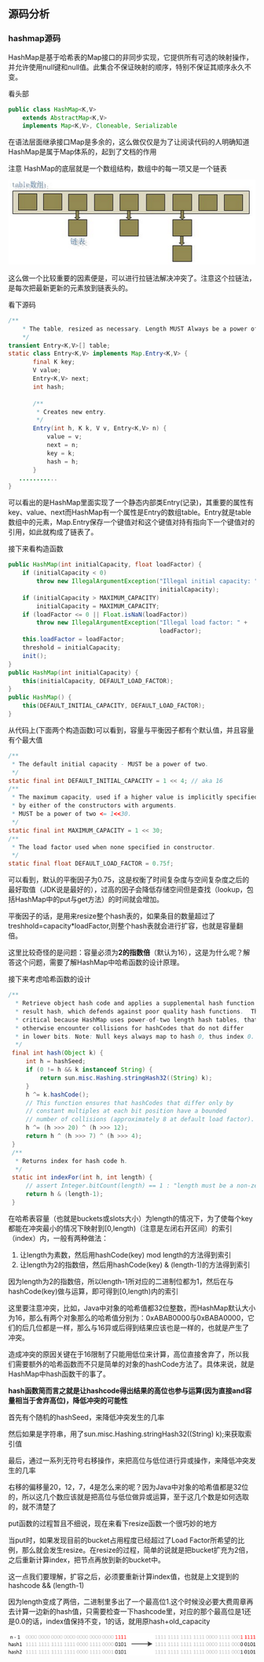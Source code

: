## 源码分析

### hashmap源码
HashMap是基于哈希表的Map接口的非同步实现，它提供所有可选的映射操作，并允许使用null键和null值。此集合不保证映射的顺序，特别不保证其顺序永久不变。

看头部
``` java
public class HashMap<K,V>
    extends AbstractMap<K,V>
    implements Map<K,V>, Cloneable, Serializable
```

在语法层面继承接口Map是多余的，这么做仅仅是为了让阅读代码的人明确知道HashMap是属于Map体系的，起到了文档的作用




注意 HashMap的底层就是一个数组结构，数组中的每一项又是一个链表

![](image/hashmap.png)

这么做一个比较重要的因素便是，可以进行拉链法解决冲突了。注意这个拉链法，是每次把最新更新的元素放到链表头的。

看下源码
``` java
/**
    * The table, resized as necessary. Length MUST Always be a power of two.
    */
transient Entry<K,V>[] table;
static class Entry<K,V> implements Map.Entry<K,V> {
       final K key;
       V value;
       Entry<K,V> next;
       int hash;

       /**
        * Creates new entry.
        */
       Entry(int h, K k, V v, Entry<K,V> n) {
           value = v;
           next = n;
           key = k;
           hash = h;
       }
   ...........
}
```

可以看出的是HashMap里面实现了一个静态内部类Entry(记录)，其重要的属性有key、value、next而HashMap有一个属性是Entry的数组table。Entry就是table数组中的元素，Map.Entry保存一个键值对和这个键值对持有指向下一个键值对的引用，如此就构成了链表了。

接下来看构造函数


``` java
public HashMap(int initialCapacity, float loadFactor) {
    if (initialCapacity < 0)
        throw new IllegalArgumentException("Illegal initial capacity: " +
                                           initialCapacity);
    if (initialCapacity > MAXIMUM_CAPACITY)
        initialCapacity = MAXIMUM_CAPACITY;
    if (loadFactor <= 0 || Float.isNaN(loadFactor))
        throw new IllegalArgumentException("Illegal load factor: " +
                                           loadFactor);
    this.loadFactor = loadFactor;
    threshold = initialCapacity;
    init();
}
public HashMap(int initialCapacity) {
    this(initialCapacity, DEFAULT_LOAD_FACTOR);
}
public HashMap() {
    this(DEFAULT_INITIAL_CAPACITY, DEFAULT_LOAD_FACTOR);
}
```

从代码上(下面两个构造函数)可以看到，容量与平衡因子都有个默认值，并且容量有个最大值

``` java
/**
 * The default initial capacity - MUST be a power of two.
 */
static final int DEFAULT_INITIAL_CAPACITY = 1 << 4; // aka 16
/**
 * The maximum capacity, used if a higher value is implicitly specified
 * by either of the constructors with arguments.
 * MUST be a power of two <= 1<<30.
 */
static final int MAXIMUM_CAPACITY = 1 << 30;
/**
 * The load factor used when none specified in constructor.
 */
static final float DEFAULT_LOAD_FACTOR = 0.75f;
```

可以看到，默认的平衡因子为0.75，这是权衡了时间复杂度与空间复杂度之后的最好取值（JDK说是最好的），过高的因子会降低存储空间但是查找（lookup，包括HashMap中的put与get方法）的时间就会增加。

平衡因子的话，是用来resize整个hash表的，如果条目的数量超过了treshhold=capacity*loadFactor,则整个hash表就会进行扩容，也就是容量翻倍。

这里比较奇怪的是问题：容量必须为**2的指数倍**（默认为16），这是为什么呢？解答这个问题，需要了解HashMap中哈希函数的设计原理。


接下来考虑哈希函数的设计

``` java
/**
  * Retrieve object hash code and applies a supplemental hash function to the
  * result hash, which defends against poor quality hash functions.  This is
  * critical because HashMap uses power-of-two length hash tables, that
  * otherwise encounter collisions for hashCodes that do not differ
  * in lower bits. Note: Null keys always map to hash 0, thus index 0.
  */
 final int hash(Object k) {
     int h = hashSeed;
     if (0 != h && k instanceof String) {
         return sun.misc.Hashing.stringHash32((String) k);
     }
     h ^= k.hashCode();
     // This function ensures that hashCodes that differ only by
     // constant multiples at each bit position have a bounded
     // number of collisions (approximately 8 at default load factor).
     h ^= (h >>> 20) ^ (h >>> 12);
     return h ^ (h >>> 7) ^ (h >>> 4);
 }
 /**
  * Returns index for hash code h.
  */
 static int indexFor(int h, int length) {
     // assert Integer.bitCount(length) == 1 : "length must be a non-zero power of 2";
     return h & (length-1);
 }
```

在哈希表容量（也就是buckets或slots大小）为length的情况下，为了使每个key都能在冲突最小的情况下映射到[0,length)（注意是左闭右开区间）的索引（index）内，一般有两种做法：

1. 让length为素数，然后用hashCode(key) mod length的方法得到索引
2. 让length为2的指数倍，然后用hashCode(key) & (length-1)的方法得到索引

因为length为2的指数倍，所以length-1所对应的二进制位都为1，然后在与hashCode(key)做与运算，即可得到[0,length)内的索引

这里要注意冲突，比如，Java中对象的哈希值都32位整数，而HashMap默认大小为16，那么有两个对象那么的哈希值分别为：0xABAB0000与0xBABA0000，它们的后几位都是一样，那么与16异或后得到结果应该也是一样的，也就是产生了冲突。

造成冲突的原因关键在于16限制了只能用低位来计算，高位直接舍弃了，所以我们需要额外的哈希函数而不只是简单的对象的hashCode方法了。具体来说，就是HashMap中hash函数干的事了。

**hash函数简而言之就是让hashcode得出结果的高位也参与运算(因为直接and容量相当于舍弃高位)，降低冲突的可能性**

首先有个随机的hashSeed，来降低冲突发生的几率

然后如果是字符串，用了sun.misc.Hashing.stringHash32((String) k);来获取索引值

最后，通过一系列无符号右移操作，来把高位与低位进行异或操作，来降低冲突发生的几率

右移的偏移量20，12，7，4是怎么来的呢？因为Java中对象的哈希值都是32位的，所以这几个数应该就是把高位与低位做异或运算，至于这几个数是如何选取的，就不清楚了

put函数的过程暂且不细说，现在来看下resize函数一个很巧妙的地方

当put时，如果发现目前的bucket占用程度已经超过了Load Factor所希望的比例，那么就会发生resize。在resize的过程，简单的说就是把bucket扩充为2倍，之后重新计算index，把节点再放到新的bucket中。

这一点我们要理解，扩容之后，必须要重新计算index值，也就是上文提到的hashcode \&\& (length-1)

因为length变成了两倍，二进制里多出了一个最高位1.这个时候没必要大费周章再去计算一边新的hash值，只需要检查一下hashcode里，对应的那个最高位是1还是0.0的话，index值保持不变，1的话，就用原hash+old_capacity

![](image/hashmap2.png)
